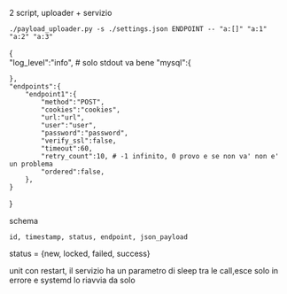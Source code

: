 2 script, uploader + servizio

```
./payload_uploader.py -s ./settings.json ENDPOINT -- "a:[]" "a:1" "a:2" "a:3"
```

{   
    "log_level":"info", # solo stdout va bene
    "mysql":{

    },
    "endpoints":{
        "endpoint1":{
            "method":"POST",
            "cookies":"cookies",
            "url:"url",
            "user":"user",
            "password":"password",
            "verify_ssl":false,
            "timeout":60,
            "retry_count":10, # -1 infinito, 0 provo e se non va' non e' un problema
            "ordered":false,
        },
    }
}

schema
```
id, timestamp, status, endpoint, json_payload
```

status = {new, locked, failed, success}

unit con restart, il servizio ha un parametro di sleep tra le call,esce solo in errore
e systemd lo riavvia da solo